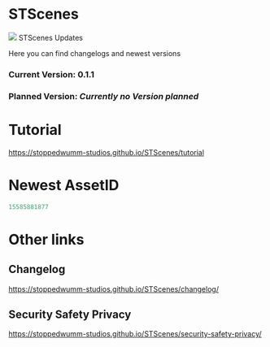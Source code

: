 # STScenes
![](https://stoppedwumm-studios.github.io/STScnes/assets/images/logo.jpeg)
STScenes Updates

Here you can find changelogs and newest versions

### Current Version: 0.1.1

### Planned Version: *Currently no Version planned*

# Tutorial
<https://stoppedwumm-studios.github.io/STScenes/tutorial>

# Newest AssetID

```lua
15585881877
```

# Other links
## Changelog
<https://stoppedwumm-studios.github.io/STScenes/changelog/>

## Security Safety Privacy
<https://stoppedwumm-studios.github.io/STScenes/security-safety-privacy/>
